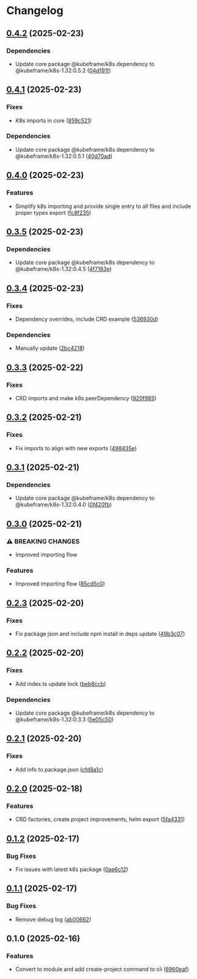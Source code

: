 # Changelog

## [0.4.2](https://github.com/kubeframe/kubeframe/compare/core-v0.4.1...core-v0.4.2) (2025-02-23)


### Dependencies

* Update core package @kubeframe/k8s dependency to @kubeframe/k8s-1.32:0.5.2 ([04d191f](https://github.com/kubeframe/kubeframe/commit/04d191fb928d9bea76195c0735e6bc756d37be40))

## [0.4.1](https://github.com/kubeframe/kubeframe/compare/core-v0.4.0...core-v0.4.1) (2025-02-23)


### Fixes

* K8s imports in core ([859c521](https://github.com/kubeframe/kubeframe/commit/859c5212a1829193efeb2b925855cfc4aa6dcaa9))


### Dependencies

* Update core package @kubeframe/k8s dependency to @kubeframe/k8s-1.32:0.5.1 ([40d70ad](https://github.com/kubeframe/kubeframe/commit/40d70ad37c5db80a300fa9388e54a96c09e31642))

## [0.4.0](https://github.com/kubeframe/kubeframe/compare/core-v0.3.5...core-v0.4.0) (2025-02-23)


### Features

* Simplify k8s importing and provide single entry to all files and include proper types export ([fc8f235](https://github.com/kubeframe/kubeframe/commit/fc8f2350bc6cb4d238c527f7d79f46ebe44f9fac))

## [0.3.5](https://github.com/kubeframe/kubeframe/compare/core-v0.3.4...core-v0.3.5) (2025-02-23)


### Dependencies

* Update core package @kubeframe/k8s dependency to @kubeframe/k8s-1.32:0.4.5 ([4f7183e](https://github.com/kubeframe/kubeframe/commit/4f7183e231b988696611816aa42fe302232b99a9))

## [0.3.4](https://github.com/kubeframe/kubeframe/compare/core-v0.3.3...core-v0.3.4) (2025-02-23)


### Fixes

* Dependency overrides, include CRD example ([536930d](https://github.com/kubeframe/kubeframe/commit/536930da09dfccfc7374eaa7e4e1564e0ef23cd8))


### Dependencies

* Manually update ([2bc4218](https://github.com/kubeframe/kubeframe/commit/2bc421807bd9589a234be9ba929ed04468560e47))

## [0.3.3](https://github.com/kubeframe/kubeframe/compare/core-v0.3.2...core-v0.3.3) (2025-02-22)


### Fixes

* CRD imports and make k8s peerDependency ([920f985](https://github.com/kubeframe/kubeframe/commit/920f985b36c9ce9ced17911e478efc2e01d5b56c))

## [0.3.2](https://github.com/kubeframe/kubeframe/compare/core-v0.3.1...core-v0.3.2) (2025-02-21)


### Fixes

* Fix imports to align with new exports ([498435e](https://github.com/kubeframe/kubeframe/commit/498435ea6ca719070a97af3324f6b0a10c5c56ef))

## [0.3.1](https://github.com/kubeframe/kubeframe/compare/core-v0.3.0...core-v0.3.1) (2025-02-21)


### Dependencies

* Update core package @kubeframe/k8s dependency to @kubeframe/k8s-1.32:0.4.0 ([0f420fb](https://github.com/kubeframe/kubeframe/commit/0f420fb52e2b1fb895f8c8b5b141dbfc28b0ff04))

## [0.3.0](https://github.com/kubeframe/kubeframe/compare/core-v0.2.3...core-v0.3.0) (2025-02-21)


### ⚠ BREAKING CHANGES

* Improved importing flow

### Features

* Improved importing flow ([85cd5c0](https://github.com/kubeframe/kubeframe/commit/85cd5c03e007f58fe11018436043ad5064d0b515))

## [0.2.3](https://github.com/kubeframe/kubeframe/compare/core-v0.2.2...core-v0.2.3) (2025-02-20)


### Fixes

* Fix package json and include npm install in deps update ([49b3c07](https://github.com/kubeframe/kubeframe/commit/49b3c07cd908f28fe63e61a8da94fb300bf3d32e))

## [0.2.2](https://github.com/kubeframe/kubeframe/compare/core-v0.2.1...core-v0.2.2) (2025-02-20)


### Fixes

* Add index.ts update lock ([beb8ccb](https://github.com/kubeframe/kubeframe/commit/beb8ccbbc4b7df03e57e03da1c9caab7d96d8fa4))


### Dependencies

* Update core package @kubeframe/k8s dependency to @kubeframe/k8s-1.32:0.3.3 ([5e05c50](https://github.com/kubeframe/kubeframe/commit/5e05c50e0ea9cf09c7abab0bf1224af4092ec422))

## [0.2.1](https://github.com/kubeframe/kubeframe/compare/core-v0.2.0...core-v0.2.1) (2025-02-20)


### Fixes

* Add info to package.json ([cfd8a1c](https://github.com/kubeframe/kubeframe/commit/cfd8a1ce08242609e5d750ed4db21c1e8d47d7e6))

## [0.2.0](https://github.com/kubeframe/kubeframe/compare/core-v0.1.2...core-v0.2.0) (2025-02-18)


### Features

* CRD factories, create project improvements, helm export ([5fa4331](https://github.com/kubeframe/kubeframe/commit/5fa433106b7419f78633bfa9e59e9d03598e254e))

## [0.1.2](https://github.com/kubeframe/kubeframe/compare/core-v0.1.1...core-v0.1.2) (2025-02-17)


### Bug Fixes

* Fix issues with latest k8s package ([0ae6c12](https://github.com/kubeframe/kubeframe/commit/0ae6c129083d41c52f2e425b330111f9aa4e2b04))

## [0.1.1](https://github.com/kubeframe/kubeframe/compare/core-v0.1.0...core-v0.1.1) (2025-02-17)


### Bug Fixes

* Remove debug log ([ab00662](https://github.com/kubeframe/kubeframe/commit/ab00662bbc194c470a158361d1594f14126662df))

## 0.1.0 (2025-02-16)


### Features

* Convert to module and add create-project command to cli ([6960eaf](https://github.com/kubeframe/kubeframe/commit/6960eaf0b3383077338e2d11ef039d2f3793cae9))
